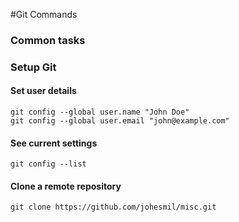 #Git Commands

### Common tasks

### Setup Git
#### Set user details
```
git config --global user.name "John Doe"
git config --global user.email "john@example.com"
```

#### See current settings
`git config --list`

#### Clone a remote repository
`git clone https://github.com/johesmil/misc.git`
